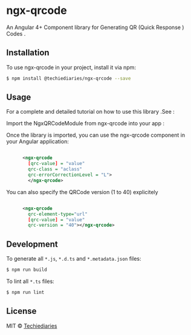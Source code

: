 # ngx-qrcode

An Angular 4+ Component library for Generating QR (Quick Response ) Codes .




## Installation

To use ngx-qrcode in your project, install it via npm:

```bash
$ npm install @techiediaries/ngx-qrcode --save
```

## Usage
For a complete and detailed tutorial on how to use this library .See  :


Import the NgxQRCodeModule from ngx-qrcode  into your app :

Once the library is imported, you can use the ngx-qrcode component in your Angular application:

```xml

      <ngx-qrcode 
        [qrc-value] = "value"
        qrc-class = "aclass"
        qrc-errorCorrectionLevel = "L">
        </ngx-qrcode>

```
You can also specify the QRCode version (1 to 40) explicitely 

```xml

      <ngx-qrcode 
        qrc-element-type="url" 
        [qrc-value] = "value"
        qrc-version = "40"></ngx-qrcode>

```

## Development

To generate all `*.js`, `*.d.ts` and `*.metadata.json` files:

```bash
$ npm run build
```

To lint all `*.ts` files:

```bash
$ npm run lint
```

## License

MIT © [Techiediaries](mailto:techiediaries9@gmail.com)
